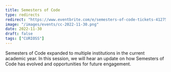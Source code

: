 ```yaml
---
title: Semesters of Code
type: redirects
redirect: "https://www.eventbrite.com/e/semesters-of-code-tickets-412756575027"
image: "/images/events/cc-2022-11-30.png"
date: 2022-11-30
draft: false
tags: ["CURIOSS"]
---
```

Semesters of Code expanded to multiple institutions in the current academic year. In this session, we will hear an update on how Semesters of Code has evolved and opportunities for future engagement.